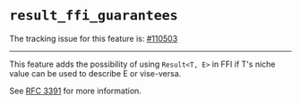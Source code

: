# `result_ffi_guarantees`

The tracking issue for this feature is: [#110503]

[#110503]: https://github.com/rust-lang/rust/issues/110503

------------------------

This feature adds the possibility of using `Result<T, E>` in FFI if T's niche
value can be used to describe E or vise-versa.

See [RFC 3391] for more information.

[RFC 3391]: https://github.com/rust-lang/rfcs/blob/master/text/3391-result_ffi_guarantees.md
